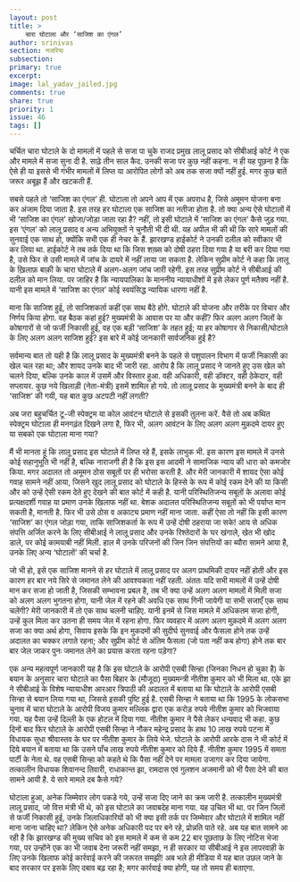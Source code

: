 ```yaml
---
layout: post
title: >
    चारा घोटाला और ‘साजिश का एंगल’
author: srinivas
section: नजरिया
subsection:
primary: true
excerpt:
image: lal_yadav_jailed.jpg
comments: true
share: true
priority: 1
issue: 46
tags: []
---
```


चर्चित चारा घोटाले के दो मामलों में पहले से सजा पा चुके राजद प्रमुख लालू प्रसाद को सीबीआई कोर्ट ने एक और मामले में सजा सुना दी है. साढ़े तीन साल कैद. उनकी सजा पर कुछ नहीं कहना. न ही यह पूछना है कि ऐसे ही या इससे भी गंभीर मामलों में लिप्त या आरोपित लोगों को अब तक सजा क्यों नहीं हुई. मगर कुछ बातें जरूर अबूझ हैं और खटकती हैं.

सबसे पहले तो ‘साजिश का एंगल’ ही. घोटाला तो अपने आप में एक अपराध है, जिसे अमूमन योजना बना कर अंजाम दिया जाता है. इस तरह हर घोटाला एक साजिश का नतीजा होता है. तो क्या अन्य ऐसे घोटालों में भी ‘साजिश का एंगल’ खोजा/जोड़ा जाता रहा है? नहीं, तो इसी घोटाले में ‘साजिश का एंगल’ कैसे जुड़ गया. इस ‘एंगल’ को लालू प्रसाद व अन्य अभियुक्तों ने चुनौती भी दी थी. यह अपील भी की थी कि सारे मामलों की सुनवाई एक साथ हो, क्योंकि सभी एक ही नेचर के हैं. झारखण्ड हाईकोर्ट ने उनकी दलील को स्वीकार भी कर लिया था. हाईकोर्ट ने तब तर्क दिया था कि जिस शख़्स को दोषी ठहरा दिया गया है या बरी कर दिया गया है, उसे फिर से उसी मामले में जांच के दायरे में नहीं लाया जा सकता है. लेकिन सुप्रीम कोर्ट ने कहा कि लालू के ख़िलाफ़ बाक़ी के चारा घोटाले में अलग-अलग जांच जारी रहेगी. इस तरह सुप्रीम कोर्ट ने सीबीआई की दलील को मान लिया. पर जाहिर है कि न्यायपालिका के माननीय न्यायाधीशों में इसे लेकर पूर्ण मतैक्य नहीं है. यानी इस मामले में ‘साजिश का एंगल’ कोई स्वयंसिद्ध न्यायिक धारणा नहीं है.

माना कि साजिश हुई, तो साजिशकर्ता कहीं एक साथ बैठे होंगे. घोटाले की योजना और तरीके पर विचार और निर्णय किया होगा. वह बैठक कहां हुई? मुख्यमंत्री के आवास पर या और कहीं? फिर अलग अलग जिलों के कोषागारों से जो फर्जी निकासी हुई, वह एक बड़ी ‘साजिश’ के तहत हुई; या हर कोषागार से निकासी/घोटाले के लिए अलग अलग साजिश हुई? इस बारे में कोई जानकारी सार्वजनिक हुई है?

सर्वमान्य बात तो यही है कि लालू प्रसाद के मुख्यमंत्री बनने के पहले से पशुपालन विभाग में फर्जी निकासी का खेल चल रहा था; और शायद उनके बाद भी जारी रहा. आरोप है कि लालू प्रसाद ने जानते हुए उस खेल को चलने दिया, बल्कि उनके काल में उसमें और विस्तार हुआ. वही अधिकारी, वही डॉक्टर, वही ठेकेदार, वही सप्लायर. कुछ नये खिलाड़ी (नेता-मंत्री) इसमें शामिल हो गये. तो लालू प्रसाद के मुख्यमंत्री बनने के बाद ही ‘साजिश’ की गयी, यह बात कुछ अटपटी नहीं लगती?

अब जरा बहुचर्चित टू-जी स्पेक्ट्रम या कोल आवंटन घोटाले से इसकी तुलना करें. वैसे तो अब कथित स्पेक्ट्रम घोटाला ही मनगढ़ंत दिखने लगा है, फिर भी, अलग आवंटन के लिए अलग अलग मुक़दमे दायर हुए या सबको एक घोटाला माना गया?

मैं भी मानता हूं कि लालू प्रसाद इस घोटाले में लिप्त रहे हैं, इसके लाभुक भी. इस कारण इस मामले में उनसे कोई सहानुभूति भी नहीं है, बल्कि नाराजगी ही है कि इस  इस आदमी ने सामाजिक न्याय की धारा को कमजोर किया. मगर अदालत तो अमूमन ठोस सबूतों पर ही भरोसा करती है. और मेरी जानकारी में शायद ऐसा कोई गवाह सामने नहीं आया, जिसने खुद लालू प्रसाद को घोटाले के हिस्से के रूप में कोई रकम देने की या किसी और को उन्हें ऐसी रकम देते हुए देखने की बात कोर्ट में कही है. यानी परिस्थितिजन्य सबूतों के अलावा कोई प्रत्यक्षदर्शी गवाह या प्रमाण  उनके खिलाफ नहीं था. बेशक अदालत परिस्थितिजन्य सबूतों को भी पर्याप्त मान सकती है, मानती है. फिर भी उसे ठोस व अकाट्य प्रमाण नहीं माना जाता. कहीं ऐसा तो नहीं कि इसी कारण ‘साजिश’ का एंगल जोड़ा गया, ताकि साजिशकर्ता के रूप में उन्हें दोषी ठहराया जा सके! आय से अधिक संपत्ति अर्जित करने के लिए सीबीआई ने लालू प्रसाद और उनके रिश्तेदारों के घर खंगाले, खेत भी खोद डाले, पर कोई कामयाबी नहीं मिली. हाल में उनके परिजनों की जिन जिन संपत्तियों का ब्यौरा सामने आया है, उनके लिए अन्य ‘घोटालों’ की चर्चा है.

जो भी हो, इसे एक साजिश मानने से हर घोटाले में लालू प्रसाद पर अलग प्राथमिकी दायर नहीं होती और इस  कारण हर बार नये सिरे से जमानत लेने की आवश्यकता नहीं रहती. अंततः यदि सभी मामलों में उन्हें दोषी मान कर सजा हो जाती है, जिसकी सम्भावना प्रबल है, तब भी क्या उन्हें अलग अलग मामलों में मिली सजा को अलग अलग भुगतना होगा, यानी जेल में रहने की अवधि एक साथ गिनी जायेगी या सभी सजाएँ एक साथ चलेंगी? मेरी जानकारी में तो एक साथ चलनी चाहिए. यानी इनमें से जिस मामले में अधिकतम सजा होगी, उन्हें कुल मिला कर उतना ही समय जेल में रहना होगा. फिर व्यवहार में अलग अलग मुक़दमे में अलग अलग सजा का क्या अर्थ होगा, सिवाय इसके कि इन मुकदमों की सुदीर्घ सुनवाई और फैसला होने तक उन्हें अदालत का चक्कर लगाते रहना; और सुप्रीम कोर्ट से अंतिम फैसला (जो पता नहीं कब होगा) होने तक बार बार जेल जाकर पुनः जमानत लेने का प्रयास करता रहना पड़ेगा?

एक अन्य महत्वपूर्ण जानकारी यह है कि इस घोटाले के आरोपी एसबी सिन्हा (जिनका निधन हो चुका है) के बयान के अनुसार चारा घोटाले का पैसा बिहार के (मौजूदा) मुख्यमन्त्री नीतीश कुमार को भी मिला था. एके झा ने सीबीआई के विशेष न्यायाधीश आरआर त्रिपाठी की अदालत में बताया था कि घोटाले के आरोपी एसबी सिन्हा से बयान लिया गया था, जिससे इसकी पुष्टि हुई है. एसबी सिन्हा ने बताया था कि 1995 के लोकसभा चुनाव में चारा घोटाले के आरोपी विजय कुमार मल्लिक द्वारा एक करोड़ रुपये नीतीश कुमार को भिजवाया गया. यह पैसा उन्हें दिल्ली के एक होटल में दिया गया. नीतीश कुमार ने पैसे लेकर धन्यवाद भी कहा. कुछ दिनों बाद फिर घोटाले के आरोपी एसबी सिन्हा ने नौकर महेन्द्र प्रसाद के हाथ 10 लाख रुपये पटना में विधायक सुधा श्रीवास्तव के घर पर नीतीश कुमार के लिये भेजे. घोटाले के आरोपी आरके दास ने भी कोर्ट में दिये बयान में बताया था कि उसने पाँच लाख रुपये नीतीश कुमार को दिये हैं. नीतीश कुमार 1995 में समता पार्टी के नेता थे. वह एसबी सिन्हा को कहते थे कि पैसा नहीं देने पर मामला उजागर कर दिया जायेगा. तत्कालीन विधायक शिवानन्द तिवारी, राधाकान्त झा, रामदास एवं गुलशन अजमानी को भी पैसा देने की बात सामने आयी है. ये सारे मामले दब कैसे गये?

घोटाला हुआ, अनेक जिम्मेवार लोग पकडे गये, उन्हें सजा दिए जाने का क्रम जारी है. तत्कालीन मुख्यमंत्री लालू प्रसाद, जो वित्त मंत्री भी थे, को इस घोटाले का जवाबदेह माना गया. यह उचित भी था. पर जिन जिलों से फर्जी निकासी हुई, उनके जिलाधिकारियों को भी क्या इसी तर्क पर जिम्मेवार और घोटाले में शामिल नहीं माना जाना चाहिए था? लेकिन  ऐसे अनेक अधिकारी पद पर बने रहे, प्रोन्नति पाते रहे. अब यह बात सामने आ रही है कि झारखण्ड की मुख्य सचिव को इस मामले में कम से कम 22 बार पूछताछ के लिए नोटिस भेजा गया, पर उन्होंने एक का भी जवाब देना जरूरी नहीं समझा, न ही सरकार या सीबीआई ने इस लापरवाही के लिए उनके खिलाफ कोई कार्रवाई करने की जरूरत समझी! अब भले ही मीडिया में यह बात उछल जाने के बाद सरकार पर इसके लिए दबाव बढ़ रहा है; मगर कार्रवाई क्या होगी, यह तो समय ही बताएगा.